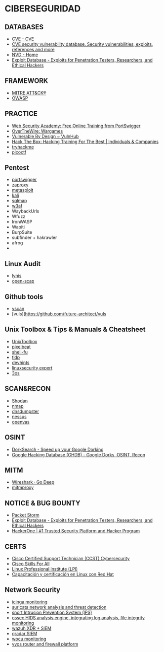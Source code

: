 # CIBERSEGURIDAD

## DATABASES
- [CVE - CVE](https://cve.mitre.org/)
- [CVE security vulnerability database. Security vulnerabilities, exploits, references and more](https://www.cvedetails.com/)
- [NVD - Home](https://nvd.nist.gov/)
- [Exploit Database - Exploits for Penetration Testers, Researchers, and Ethical Hackers](https://www.exploit-db.com/)

## FRAMEWORK
- [MITRE ATT&CK®](https://attack.mitre.org/)
- [OWASP](https://owasp.org/)

## PRACTICE
- [Web Security Academy: Free Online Training from PortSwigger](https://portswigger.net/web-security)
- [OverTheWire: Wargames](https://overthewire.org/wargames/)
- [Vulnerable By Design ~ VulnHub](https://www.vulnhub.com/)
- [Hack The Box: Hacking Training For The Best | Individuals & Companies](https://www.hackthebox.com/)
- [tryhackme](https://tryhackme.com/)
- [picoctf](https://picoctf.org/)

## Pentest
- [portswigger](https://portswigger.net/burp)
- [zaproxy](https://www.zaproxy.org/)
- [metasploit](https://www.metasploit.com/)
- [kali](https://www.kali.org/tools/)
- [sqlmap](https://sqlmap.org/)
- [w3af](https://docs.w3af.org/en/latest/)
- WaybackUrls
- Wfuzz
- IronWASP
- Wapiti
- BurpSuite
- subfinder + hakrawler
- afrog
- 

## Linux Audit
- [lynis](https://cisofy.com/lynis/)
- [open-scap](https://www.open-scap.org/)

## Github tools
- [vscan](https://github.com/xen0vas/vscan)
- [vuls](https://github.com/future-architect/vuls

## Unix Toolbox & Tips & Manuals & Cheatsheet
- [UnixToolbox](https://devdoc.net/linux/UnixToolbox.html)
- [pixelbeat](https://www.pixelbeat.org/cmdline.html)
- [shell-fu](https://www.shell-fu.org/tips.php)
- [tldp](http://es.tldp.org/htmls/manuales.html)
- [devhints](https://devhints.io/bash)
- [linuxsecurity expert](https://linuxsecurity.expert/)
- [3os](https://3os.org/penetration-testing/cheatsheets/cli-commands-collation/)

## SCAN&RECON
- [Shodan](https://www.shodan.io/)
- [nmap](https://nmap.org/)
- [dnsdumpster](https://dnsdumpster.com/)
- [nessus](https://www.tenable.com/products/nessus/nessus-essentials)
- [openvas](https://www.openvas.org/)

## OSINT
- [DorkSearch - Speed up your Google Dorking](https://dorksearch.com/)
- [Google Hacking Database (GHDB) - Google Dorks, OSINT, Recon](https://www.exploit-db.com/google-hacking-database)

## MITM
- [Wireshark · Go Deep](https://www.wireshark.org/)
- [mitmproxy](https://mitmproxy.org/)

## NOTICE & BUG BOUNTY
- [Packet Storm](https://packetstormsecurity.com/)
- [Exploit Database - Exploits for Penetration Testers, Researchers, and Ethical Hackers](https://www.exploit-db.com/)
- [HackerOne | #1 Trusted Security Platform and Hacker Program](https://www.hackerone.com/)

## CERTS
- [Cisco Certified Support Technician (CCST) Cybersecurity](https://skillsforall.com/resources/ccst-cybersecurity?courseLang=en-US)
- [Cisco Skills For All](https://skillsforall.com/career-path/network-technician?courseLang=en-US)
- [Linux Professional Institute (LPI)](https://www.lpi.org/)
- [Capacitación y certificación en Linux con Red Hat](https://www.redhat.com/es/services/training-and-certification)

## Network Security

- [icinga monitoring](https://icinga.com/)
- [suricata network analysis and threat detection](https://suricata.io/)
- [snort  Intrusion Prevention System (IPS) ](https://www.snort.org/)
- [ossec  HIDS analysis engine, integrating log analysis, file integrity monitoring](https://www.ossec.net/)
- [wazuh XDR + SIEM](https://wazuh.com/)
- [qradar SIEM](https://www.ibm.com/products/qradar-siem)
- [wocu monitoring](https://www.wocu-monitoring.com/)
- [vyos router and firewall platform](https://vyos.io/)


